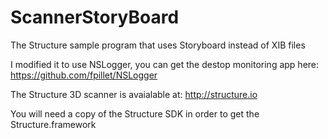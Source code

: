 # ScannerStoryBoard
The Structure sample program that uses Storyboard instead of XIB files

I modified it to use NSLogger, you can get the destop monitoring app here: https://github.com/fpillet/NSLogger

The Structure 3D scanner is avaialable at: http://structure.io

You will need a copy of the Structure SDK in order to get the Structure.framework
